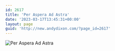 ```yaml
---
id: 2617
title: 'Per Aspera Ad Astra'
date: '2023-03-17T13:45:31+00:00'
layout: page
guid: 'http://new.andydixon.com/?page_id=2617'
---
```


![Per Aspera Ad Astra](https://i0.wp.com/assets.g8x2.ldn.idrivee2-23.com/posters/Per%20Aspera%20Ad%20Astra%2001.jpg?w=1200&ssl=1 "Per Aspera Ad Astra")